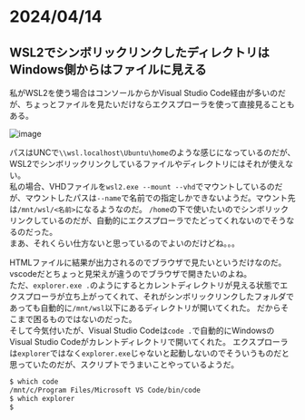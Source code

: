 # 2024/04/14

## WSL2でシンボリックリンクしたディレクトリはWindows側からはファイルに見える

私がWSL2を使う場合はコンソールからかVisual Studio Code経由が多いのだが、ちょっとファイルを見たいだけならエクスプローラを使って直接見ることもある。  

![image](https://github.com/hirokuma/hirokuma.github.io/assets/193099/d8f0d63a-c6e6-4409-b812-4bd5e385e556)

パスはUNCで`\\wsl.localhost\Ubuntu\home`のような感じになっているのだが、WSL2でシンボリックリンクしているファイルやディレクトリにはそれが使えない。  
私の場合、VHDファイルを`wsl2.exe --mount --vhd`でマウントしているのだが、マウントしたパスは`--name`で名前での指定しかできないようだ。マウント先は`/mnt/wsl/<名前>`になるようなのだ。
`/home`の下で使いたいのでシンボリックリンクしているのだが、自動的にエクスプローラでたどってくれないのでそうなるのだった。  
まあ、それくらい仕方ないと思っているのでよいのだけどね。。。  
  
HTMLファイルに結果が出力されるのでブラウザで見たいというだけなのだ。vscodeだとちょっと見栄えが違うのでブラウザで開きたいのよね。  
ただ、`explorer.exe .`のようにするとカレントディレクトリが見える状態でエクスプローラが立ち上がってくれて、それがシンボリックリンクしたフォルダであっても自動的に`/mnt/wsl`以下にあるディレクトリが開いてくれた。
だからそこまで困るものではないのだった。  
そして今気付いたが、Visual Studio Codeは`code .`で自動的にWindowsのVisual Studio Codeがカレントディレクトリで開いてくれた。
エクスプローラは`explorer`ではなく`explorer.exe`じゃないと起動しないのでそういうものだと思っていたのだが、スクリプトでうまいことやっているようだ。

```bash
$ which code
/mnt/c/Program Files/Microsoft VS Code/bin/code
$ which explorer
$
```
